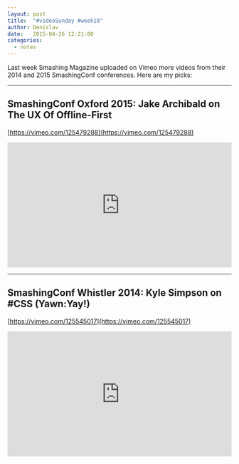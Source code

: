 ```yaml
---
layout: post
title:  "#videoSunday #week18"
author: Denislav
date:   2015-04-26 12:21:00
categories: 
  - notes
---
```

Last week Smashing Magazine uploaded on Vimeo more videos from their 2014 and 2015 SmashingConf conferences.
Here are my picks:

---

## SmashingConf Oxford 2015: Jake Archibald on The UX Of Offline-First
[https://vimeo.com/125479288](https://vimeo.com/125479288)

<iframe src="https://player.vimeo.com/video/125479288" width="100%" height="281" frameborder="0" webkitallowfullscreen mozallowfullscreen allowfullscreen></iframe>

---

## SmashingConf Whistler 2014: Kyle Simpson on #CSS (Yawn:Yay!)
[https://vimeo.com/125545017](https://vimeo.com/125545017)

<iframe src="https://player.vimeo.com/video/125545017" width="100%" height="281" frameborder="0" webkitallowfullscreen mozallowfullscreen allowfullscreen></iframe>